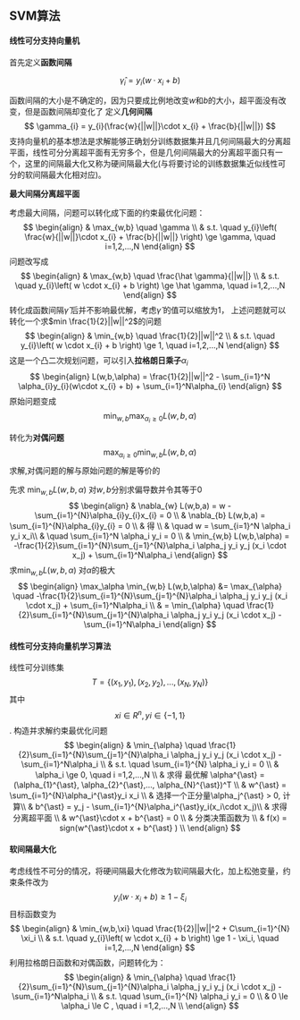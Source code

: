 ## SVM算法

#### 线性可分支持向量机
首先定义**函数间隔**

$$
\hat \gamma_{i} = y_{i}(w \cdot x_{i} + b)
$$

函数间隔的大小是不确定的，因为只要成比例地改变$w$和$b$的大小，超平面没有改变，但是函数间隔却变化了
定义**几何间隔**
$$
\gamma_{i} = y_{i}(\frac{w}{||w||}\cdot x_{i} + \frac{b}{||w||})
$$
支持向量机的基本想法是求解能够正确划分训练数据集并且几何间隔最大的分离超平面，线性可分分离超平面有无穷多个，但是几何间隔最大的分离超平面只有一个，这里的间隔最大化又称为硬间隔最大化(与将要讨论的训练数据集近似线性可分的软间隔最大化相对应)。

**最大间隔分离超平面**

考虑最大间隔，问题可以转化成下面的约束最优化问题：
$$
\begin{align}
& \max_{w,b}   \quad  \gamma \\
& s.t.  \quad y_{i}\left( \frac{w}{||w||}\cdot x_{i} + \frac{b}{||w||} \right) \ge \gamma, \quad i=1,2,...,N
\end{align}
$$
问题改写成
$$
\begin{align}
& \max_{w,b}   \quad  \frac{\hat \gamma}{||w||} \\
& s.t.  \quad y_{i}\left( w \cdot x_{i} + b \right) \ge \hat \gamma, \quad i=1,2,...,N
\end{align}
$$
转化成函数间隔$\hat \gamma$ 后并不影响最优解，考虑$\hat \gamma$ 的值可以缩放为1， 上述问题就可以转化一个求$min \frac{1}{2}||w||^2$的问题
$$
\begin{align}
& \min_{w,b}   \quad  \frac{1}{2}||w||^2 \\
& s.t.  \quad y_{i}\left( w \cdot x_{i} + b \right) \ge 1, \quad i=1,2,...,N
\end{align}
$$
这是一个凸二次规划问题，可以引入**拉格朗日乘子**$\alpha_{i}$
$$
\begin{align}
L(w,b,\alpha) = \frac{1}{2}||w||^2 -  \sum_{i=1}^N \alpha_{i}y_{i}(w\cdot x_{i} + b) + \sum_{i=1}^N\alpha_{i}
\end{align}
$$
原始问题变成 $$\min_{w,b} \max_{\alpha_{i} \ge 0} L(w,b,\alpha)$$ 

转化为**对偶问题** $$ \max_{\alpha_{i} \ge 0}\min_{w,b}  L(w,b,\alpha)$$ 求解,对偶问题的解与原始问题的解是等价的

先求 $\min_{w,b} L(w,b,\alpha)$ 
对$w,b$分别求偏导数并令其等于0
$$
\begin{align}
& \nabla_{w} L(w,b,a) = w - \sum_{i=1}^{N}\alpha_{i}y_{i}x_{i} = 0 \\
& \nabla_{b} L(w,b,a) = \sum_{i=1}^{N}\alpha_{i}y_{i} = 0 \\
& 得 \\
& \quad w = \sum_{i=1}^N \alpha_i y_i x_i\\
& \quad \sum_{i=1}^N \alpha_i y_i = 0 \\ 
& \min_{w,b} L(w,b,\alpha) = -\frac{1}{2}\sum_{i=1}^{N}\sum_{j=1}^{N}\alpha_i \alpha_j y_i y_j (x_i \cdot x_j) +  \sum_{i=1}^N\alpha_i
\end{align}
$$
求$\min_{w,b} L(w,b,\alpha)$ 对$\alpha$的极大
$$
\begin{align}
\max_\alpha \min_{w,b} L(w,b,\alpha) &= \max_{\alpha} \quad -\frac{1}{2}\sum_{i=1}^{N}\sum_{j=1}^{N}\alpha_i \alpha_j y_i y_j (x_i \cdot x_j) +  \sum_{i=1}^N\alpha_i  \\
& = \min_{\alpha} \quad \frac{1}{2}\sum_{i=1}^{N}\sum_{j=1}^{N}\alpha_i \alpha_j y_i y_j (x_i \cdot x_j) -  \sum_{i=1}^N\alpha_i
\end{align}
$$
#### 线性可分支持向量机学习算法
线性可分训练集$$T = \{ (x_1,  y_1), (x_2, y_2) , ... ,(x_{N},y_{N})\}$$ 其中$$xi \in R^n , yi \in \{-1,1\}$$.
构造并求解约束最优化问题
$$
\begin{align}
& \min_{\alpha} \quad  \frac{1}{2}\sum_{i=1}^{N}\sum_{j=1}^{N}\alpha_i \alpha_j y_i y_j (x_i \cdot x_j) -  \sum_{i=1}^N\alpha_i \\
& s.t. \quad \sum_{i=1}^{N} \alpha_i y_i = 0 \\
& \alpha_i \ge 0, \quad i =1,2,...,N \\
& 求得 最优解 \alpha^{\ast}  = (\alpha_{1}^{\ast}, \alpha_{2}^{\ast},..., \alpha_{N}^{\ast})^T \\
& w^{\ast} = \sum_{i=1}^{N}\alpha_i^{\ast}y_i x_i \\
& 选择一个正分量\alpha_j^{\ast} > 0, 计算\\
& b^{\ast} = y_j - \sum_{i=1}^{N}\alpha_i^{\ast}y_i(x_i\cdot x_j)\\
& 求得分离超平面 \\
& w^{\ast}\cdot x + b^{\ast} = 0 \\
& 分类决策函数为 \\
& f(x) = sign(w^{\ast}\cdot x + b^{\ast} ) \\
\end{align}
$$
#### 软间隔最大化
考虑线性不可分的情况，将硬间隔最大化修改为软间隔最大化，加上松弛变量，约束条件改为
$$
y_i(w \cdot x_i + b) \ge 1 -  \xi_i
$$
目标函数变为
$$
\begin{align}
& \min_{w,b,\xi}   \quad  \frac{1}{2}||w||^2 + C\sum_{i=1}^{N} \xi_i \\
& s.t.  \quad y_{i}\left( w \cdot x_{i} + b \right) \ge 1 - \xi_i, \quad i=1,2,...,N
\end{align}
$$
利用拉格朗日函数和对偶函数，问题转化为：
$$
\begin{align}
& \min_{\alpha} \quad  \frac{1}{2}\sum_{i=1}^{N}\sum_{j=1}^{N}\alpha_i \alpha_j y_i y_j (x_i \cdot x_j) -  \sum_{i=1}^N\alpha_i \\
& s.t. \quad \sum_{i=1}^{N} \alpha_i y_i = 0 \\
& 0 \le \alpha_i  \le C , \quad i =1,2,...,N \\
\end{align}
$$








